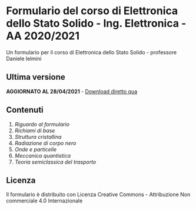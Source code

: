 # Formulario del corso di Elettronica dello Stato Solido - Ing. Elettronica - AA 2020/2021

Un formulario per il corso di Elettronica dello Stato Solido - professore Daniele Ielmini

## Ultima versione

**AGGIORNATO AL 28/04/2021** - [Download diretto qua](https://github.com/lorossi/formulario-stato-solido/raw/master/formulario-elettronica-dello-stato-solido.pdf)

## Contenuti

1. *Riguardo al formulario*
1. *Richiami di base*
1. *Struttura cristallina*
1. *Radiazione di corpo nero*
1. *Onde e particelle*
1. *Meccanica quantistica*
1. *Teoria semiclassica del trasporto*

## Licenza

Il formulario è distribuito con Licenza Creative Commons - Attribuzione Non commerciale 4.0 Internazionale
